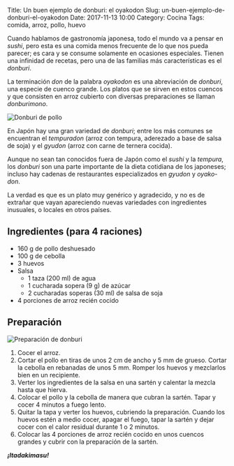 Title: Un buen ejemplo de donburi: el oyakodon
Slug: un-buen-ejemplo-de-donburi-el-oyakodon
Date: 2017-11-13 10:00
Category: Cocina
Tags: comida, arroz, pollo, huevo



Cuando hablamos de gastronomía japonesa, todo el mundo va a pensar en *sushi*, pero esta es una comida menos frecuente de lo que nos pueda parecer; es cara y se consume solamente en ocasiones especiales. Tienen una infinidad de recetas, pero una de las familias más características es el *donburi*.

La terminación *don* de la palabra *oyakodon* es una abreviación de *donburi*, una especie de cuenco grande. Los platos que se sirven en estos cuencos y que consisten en arroz cubierto con diversas preparaciones se llaman *donburimono*.

![Donburi de pollo]({filename}/images/donburi-de-pollo.jpg)

En Japón hay una gran variedad de *donburi*; entre los más comunes se encuentran el *tempuradon* (arroz con tempura, aderezado a base de salsa de soja) y el *gyudon* (arroz con carne de ternera cocida).

Aunque no sean tan conocidos fuera de Japón como el *sushi* y la *tempura*, los *donburi* son una parte importante de la dieta cotidiana de los japoneses; incluso hay cadenas de restaurantes especializados en *gyudon* y *oyako-don*.

La verdad es que es un plato muy genérico y agradecido, y no es de extrañar que vayan apareciendo nuevas variedades con ingredientes inusuales, o locales en otros países.

## Ingredientes (para 4 raciones)

* 160 g de pollo deshuesado
* 100 g de cebolla
* 3 huevos
* Salsa
	* 1 taza (200 ml) de agua
	* 1 cucharada sopera (9 g) de azúcar
	* 2 cucharadas soperas (30 ml) de salsa de soja 
* 4 porciones de arroz recién cocido

## Preparación

![Preparación de donburi]({filename}/images/donburi-preparacion.jpg)

1. Cocer el arroz.
2. Cortar el pollo en tiras de unos 2 cm de ancho y 5 mm de grueso. Cortar la cebolla en rebanadas de unos 5 mm. Romper los huevos y mezclarlos bien en un recipiente.
3. Verter los ingredientes de la salsa en una sartén y calentar la mezcla hasta que hierva.
4. Colocar el pollo y la cebolla de manera que cubran la sartén. Tapar y cocer 4 minutos a fuego lento.
5. Quitar la tapa y verter los huevos, cubriendo la preparación. Cuando los huevos estén a medio cocer, apagar el fuego, tapar la sartén y dejar cocer con el calor residual durante 1 o 2 minutos.
6. Colocar las 4 porciones de arroz recién cocido en unos cuencos grandes y cubrir con la preparación de la sartén.

***¡Itadakimasu!***
